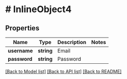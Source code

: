 # # InlineObject4

## Properties

Name | Type | Description | Notes
------------ | ------------- | ------------- | -------------
**username** | **string** | Email |
**password** | **string** | Password |

[[Back to Model list]](../../README.md#models) [[Back to API list]](../../README.md#endpoints) [[Back to README]](../../README.md)
